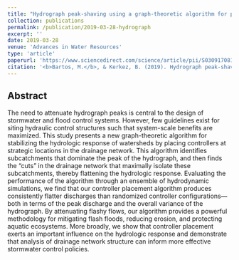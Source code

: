 ```yaml
---
title: "Hydrograph peak-shaving using a graph-theoretic algorithm for placement of hydraulic control structures"
collection: publications
permalink: /publication/2019-03-28-hydrograph
excerpt: ''
date: 2019-03-28
venue: 'Advances in Water Resources'
type: 'article'
paperurl: 'https://www.sciencedirect.com/science/article/pii/S0309170818307322'
citation: '<b>Bartos, M.</b>, & Kerkez, B. (2019). Hydrograph peak-shaving using a graph-theoretic algorithm for placement of hydraulic control structures. <i>Advances in Water Resources</i>, 127, 167–179. doi:10.1016/j.advwatres.2019.03.016'
---
```


## Abstract

The need to attenuate hydrograph peaks is central to the design of stormwater and flood control systems. However, few guidelines exist for siting hydraulic control structures such that system-scale benefits are maximized. This study presents a new graph-theoretic algorithm for stabilizing the hydrologic response of watersheds by placing controllers at strategic locations in the drainage network. This algorithm identifies subcatchments that dominate the peak of the hydrograph, and then finds the “cuts” in the drainage network that maximally isolate these subcatchments, thereby flattening the hydrologic response. Evaluating the performance of the algorithm through an ensemble of hydrodynamic simulations, we find that our controller placement algorithm produces consistently flatter discharges than randomized controller configurations—both in terms of the peak discharge and the overall variance of the hydrograph. By attenuating flashy flows, our algorithm provides a powerful methodology for mitigating flash floods, reducing erosion, and protecting aquatic ecosystems. More broadly, we show that controller placement exerts an important influence on the hydrologic response and demonstrate that analysis of drainage network structure can inform more effective stormwater control policies.
